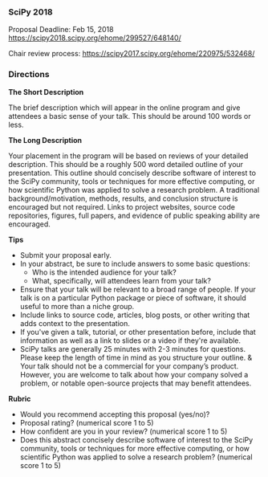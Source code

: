 ### SciPy 2018 

Proposal Deadline: Feb 15, 2018
https://scipy2018.scipy.org/ehome/299527/648140/

Chair review process:
https://scipy2017.scipy.org/ehome/220975/532468/


### Directions

**The Short Description**

The brief description which will appear in the online program and give
attendees a basic sense of your talk. This should be around 100 words or less.

**The Long Description**

Your placement in the program will be based on reviews of your detailed
description. This should be a roughly 500 word detailed outline of your
presentation. This outline should concisely describe software of interest to
the SciPy community, tools or techniques for more effective computing, or how
scientific Python was applied to solve a research problem. A traditional
background/motivation, methods, results, and conclusion structure is encouraged
but not required. Links to project websites, source code repositories, figures,
full papers, and evidence of public speaking ability are encouraged.

**Tips**

* Submit your proposal early.
* In your abstract, be sure to include answers to some basic questions:
  * Who is the intended audience for your talk?
  * What, specifically, will attendees learn from your talk?
* Ensure that your talk will be relevant to a broad range of people. If your talk
is on a particular Python package or piece of software, it should useful to
more than a niche group.
* Include links to source code, articles, blog posts, or other writing that adds
context to the presentation.
* If you've given a talk, tutorial, or other presentation before, include that
information as well as a link to slides or a video if they're available.
* SciPy talks are generally 25 minutes with 2-3 minutes for questions. Please
keep the length of time in mind as you structure your outline.
& Your talk should not be a commercial for your company’s product. However, you
are welcome to talk about how your company solved a problem, or notable
open-source projects that may benefit attendees.

**Rubric**

* Would you recommend accepting this proposal (yes/no)?
* Proposal rating? (numerical score 1 to 5)
* How confident are you in your review? (numerical score 1 to 5)
* Does this abstract concisely describe software of interest to the SciPy
community, tools or techniques for more effective computing, or how scientific
Python was applied to solve a research problem? (numerical score 1 to 5)
